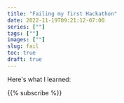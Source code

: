 ```yaml
---
title: "Failing my first Hackathon"
date: 2022-11-19T09:21:12-07:00
series: [""]
tags: [""]
images: [""]
slug: fail
toc: true
draft: true
---
```

Here's what I learned:


{{% subscribe %}}

